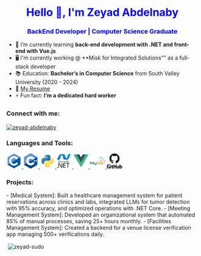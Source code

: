 <h1 align="center" style="color:blue;">Hello 👋, I'm Zeyad Abdelnaby</h1>
<h3 align="center" style="color:blue;">BackEnd Developer | Computer Science Graduate</h3>

- 🌱 I’m currently learning **back-end development with .NET and front-end with Vue.js**
- 🖥️ I'm currently working @ **Misk for Integrated Solutions"" as a full-stack developer
- 📚 Education: **Bachelor’s in Computer Science** from South Valley University (2020 - 2024)
- 📄 [My Resume](https://drive.google.com/file/d/1Hl9s03xowB7A-ns5x-0TxSanaCrRrqO2/view?usp=sharing)
- ⚡ Fun fact: **I’m a dedicated hard worker**

<h3 align="left">Connect with me:</h3>
<p align="left">
<a href="https://linkedin.com/in/zeyad-abdelnaby" target="_blank"><img align="center" src="https://raw.githubusercontent.com/rahuldkjain/github-profile-readme-generator/master/src/images/icons/Social/linked-in-alt.svg" alt="zeyad-abdelnaby" height="30" width="40" /></a>
</p>

<h3 align="left">Languages and Tools:</h3>
<p align="left">
  <a href="https://www.cprogramming.com/" target="_blank" rel="noreferrer">
    <img src="https://raw.githubusercontent.com/devicons/devicon/master/icons/c/c-original.svg" alt="C" width="40" height="40"/>
  </a>
  <a href="https://www.w3schools.com/cpp/" target="_blank" rel="noreferrer">
    <img src="https://raw.githubusercontent.com/devicons/devicon/master/icons/cplusplus/cplusplus-original.svg" alt="C++" width="40" height="40"/>
  </a>
  <a href="https://www.python.org" target="_blank" rel="noreferrer">
    <img src="https://raw.githubusercontent.com/devicons/devicon/master/icons/python/python-original.svg" alt="Python" width="40" height="40"/>
  </a>
  <a href="https://dotnet.microsoft.com/" target="_blank" rel="noreferrer">
    <img src="https://raw.githubusercontent.com/devicons/devicon/master/icons/dot-net/dot-net-original-wordmark.svg" alt=".NET Core" width="40" height="40"/>
  </a>
  <a href="https://vuejs.org/" target="_blank" rel="noreferrer">
    <img src="https://raw.githubusercontent.com/devicons/devicon/master/icons/vuejs/vuejs-original.svg" alt="Vue.js" width="40" height="40"/>
  </a>
  <a href="https://www.mysql.com/" target="_blank" rel="noreferrer">
    <img src="https://raw.githubusercontent.com/devicons/devicon/master/icons/mysql/mysql-original-wordmark.svg" alt="MySQL" width="40" height="40"/>
  </a>
  <a href="https://github.com/" target="_blank" rel="noreferrer">
    <img src="https://raw.githubusercontent.com/devicons/devicon/master/icons/github/github-original-wordmark.svg" alt="GitHub" width="40" height="40"/>
  </a>
</p>

<h3 align="left">Projects:</h3>
- [Medical System]: Built a healthcare management system for patient reservations across clinics and labs, integrated LLMs for tumor detection with 95% accuracy, and optimized operations with .NET Core.
- [Meeting Management System]: Developed an organizational system that automated 85% of manual processes, saving 25+ hours monthly.
- [Facilities Management System]: Created a backend for a venue license verification app managing 500+ verifications daily.

<p>&nbsp;<img align="center" src="https://github-readme-stats.vercel.app/api?username=zeyad-sudo&show_icons=true&locale=en" alt="zeyad-sudo" /></p>

